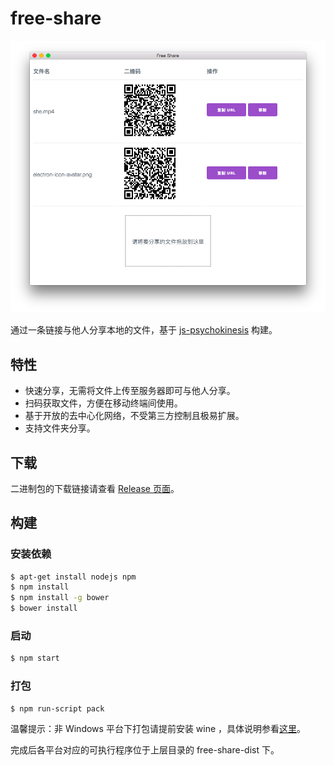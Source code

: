 # free-share

![](app-screenshot.png)

通过一条链接与他人分享本地的文件，基于 [js-psychokinesis](https://github.com/psychokinesis-dev/js-psychokinesis) 构建。

## 特性
- 快速分享，无需将文件上传至服务器即可与他人分享。
- 扫码获取文件，方便在移动终端间使用。
- 基于开放的去中心化网络，不受第三方控制且极易扩展。
- 支持文件夹分享。

## 下载
二进制包的下载链接请查看 [Release 页面](https://github.com/psychokinesis-dev/free-share/releases)。

## 构建
### 安装依赖
```bash
$ apt-get install nodejs npm
$ npm install
$ npm install -g bower
$ bower install
```

### 启动
```bash
$ npm start
```

### 打包
```bash
$ npm run-script pack
```

温馨提示：非 Windows 平台下打包请提前安装 wine ，具体说明参看[这里](https://github.com/electron-userland/electron-packager#building-windows-apps-from-non-windows-platforms)。

完成后各平台对应的可执行程序位于上层目录的 free-share-dist 下。